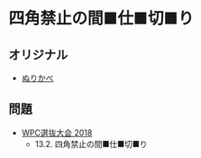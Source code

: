 # 四角禁止の間■仕■切■り

## オリジナル
- [ぬりかべ](nurikabe.md)

## 問題
- [WPC選抜大会 2018](../questions/jwpc2018.md)
	- 13.2. 四角禁止の間■仕■切■り
